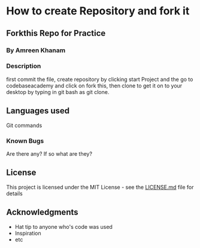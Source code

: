 # How to create Repository and fork it

## Forkthis Repo for Practice

### By Amreen Khanam

### Description

first commit the file, create repository by clicking start Project and the go to codebaseacademy and click on fork this, then clone to get it on to your desktop by typing in git bash as git clone.

## Languages used

Git commands    

### Known Bugs

Are there any? If so what are they?

## License

This project is licensed under the MIT License - see the [LICENSE.md](LICENSE.md) file for details

## Acknowledgments

* Hat tip to anyone who's code was used
* Inspiration
* etc

